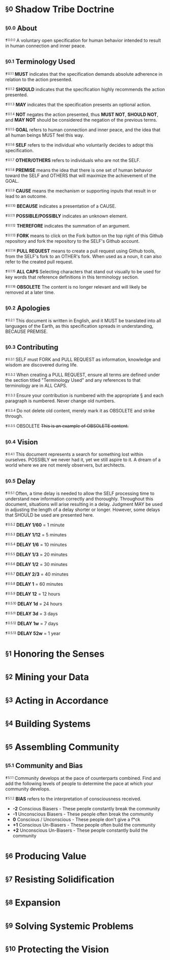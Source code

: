 # <sup><sub>§0</sub></sup> Shadow Tribe Doctrine

## <sup><sub>§0.0</sub></sup> About

<sup><sub>❡0.0.0</sub></sup> A voluntary open specification for human behavior intended to result in human connection and inner peace.

## <sup><sub>§0.1</sub></sup> Terminology Used

<sup><sub>❡0.1.1</sub></sup> **MUST** indicates that the specification demands absolute adherence in relation to the action presented.

<sup><sub>❡0.1.2</sub></sup> **SHOULD** indicates that the specification highly recommends the action presented.

<sup><sub>❡0.1.3</sub></sup> **MAY** indicates that the specification presents an optional action.

<sup><sub>❡0.1.4</sub></sup> **NOT** negates the action presented, thus **MUST NOT**, **SHOULD NOT**, and **MAY NOT** should be considered the negation of the previous terms.

<sup><sub>❡0.1.5</sub></sup> **GOAL** refers to human connection and inner peace, and the idea that all human beings MUST feel this way.

<sup><sub>❡0.1.6</sub></sup> **SELF** refers to the individual who voluntarily decides to adopt this specification.

<sup><sub>❡0.1.7</sub></sup> **OTHER/OTHERS** refers to individuals who are not the SELF.

<sup><sub>❡0.1.8</sub></sup> **PREMISE** means the idea that there is one set of human behavior toward the SELF and OTHERS that will maximize the achievement of the GOAL.

<sup><sub>❡0.1.9</sub></sup> **CAUSE** means the mechanism or supporting inputs that result in or lead to an outcome.

<sup><sub>❡0.1.10</sub></sup> **BECAUSE** indicates a presentation of a CAUSE.

<sup><sub>❡0.1.11</sub></sup> **POSSIBLE/POSSIBLY** indicates an unknown element.

<sup><sub>❡0.1.12</sub></sup> **THEREFORE** indicates the summation of an argument.

<sup><sub>❡0.1.13</sub></sup> **FORK** means to click on the Fork button on the top right of this Github repository and fork the repository to the SELF's Github account.

<sup><sub>❡0.1.14</sub></sup> **PULL REQUEST** means to create a pull request using Github tools, from the SELF's fork to an OTHER's fork. When used as a noun, it can also refer to the created pull request.

<sup><sub>❡0.1.15</sub></sup> **ALL CAPS** Selecting characters that stand out visually to be used for key words that reference definitions in this terminology section.

<sup><sub>❡0.1.16</sub></sup> **OBSOLETE** The content is no longer relevant and will likely be removed at a later time.

## <sup><sub>§0.2</sub></sup> Apologies

<sup><sub>❡0.2.1</sub></sup> This document is written in English, and it MUST be translated into all languages of the Earth, as this specification spreads in understanding, BECAUSE PREMISE.

## <sup><sub>§0.3</sub></sup> Contributing

<sup><sub>❡0.3.1</sub></sup> SELF must FORK and PULL REQUEST as information, knowledge and wisdom are discovered during life.

<sup><sub>❡0.3.2</sub></sup> When creating a PULL REQUEST, ensure all terms are defined under the section titled "Terminology Used" and any references to that terminology are in ALL CAPS.

<sup><sub>❡0.3.3</sub></sup> Ensure your contribution is numbered with the appropriate § and each paragraph is numbered. Never change old numbers.

<sup><sub>❡0.3.4</sub></sup> Do not delete old content, merely mark it as OBSOLETE and strike through.

<sup><sub>❡0.3.5</sub></sup> OBSOLETE ~~This is an example of OBSOLETE content.~~

## <sup><sub>§0.4</sub></sup> Vision

<sup><sub>❡0.4.1</sub></sup> This document represents a search for something lost within ourselves. POSSIBLY we never had it, yet we still aspire to it. A dream of a world where we are not merely observers, but architects.

## <sup><sub>§0.5</sub></sup> Delay

<sup><sub>❡0.5.1</sub></sup> Often, a time delay is needed to allow the SELF processing time to understand new information correctly and thoroughly. Throughout this document, situations will arise resulting in a delay. Judgment MAY be used in adjusting the length of a delay shorter or longer. However, some delays that SHOULD be used are presented here.

<sup><sub>❡0.5.2</sub></sup> **DELAY 1/60** = 1 minute

<sup><sub>❡0.5.3</sub></sup> **DELAY 1/12** = 5 minutes

<sup><sub>❡0.5.4</sub></sup> **DELAY 1/6** = 10 minutes

<sup><sub>❡0.5.5</sub></sup> **DELAY 1/3** = 20 minutes

<sup><sub>❡0.5.6</sub></sup> **DELAY 1/2** = 30 minutes

<sup><sub>❡0.5.7</sub></sup> **DELAY 2/3** = 40 minutes

<sup><sub>❡0.5.8</sub></sup> **DELAY 1** = 60 minutes

<sup><sub>❡0.5.9</sub></sup> **DELAY 12** = 12 hours

<sup><sub>❡0.5.10</sub></sup> **DELAY 1d** = 24 hours

<sup><sub>❡0.5.11</sub></sup> **DELAY 3d** = 3 days

<sup><sub>❡0.5.12</sub></sup> **DELAY 1w** = 7 days

<sup><sub>❡0.5.13</sub></sup> **DELAY 52w** = 1 year

# <sup><sub>§1</sub></sup> Honoring the Senses

# <sup><sub>§2</sub></sup> Mining your Data

# <sup><sub>§3</sub></sup> Acting in Accordance

# <sup><sub>§4</sub></sup> Building Systems

# <sup><sub>§5</sub></sup> Assembling Community

## <sup><sub>§5.1</sub></sup> Community and Bias

<sup><sub>❡5.1.1</sub></sup> Community develops at the pace of counterparts combined. Find and add the following levels of people to determine the pace at which your community develops.

<sup><sub>❡5.1.2</sub></sup> **BIAS** refers to the interpretation of consciousness received.

- **-2** Conscious Biasers - These people constantly break the community
- **-1** Unconscious Biasers - These people often break the community
- **0** Conscious / Unconscious - These people don't give a f\*ck
- **+1** Conscious Un-Biasers - These people often build the community
- **+2** Unconscious Un-Biasers - These people constantly build the community

# <sup><sub>§6</sub></sup> Producing Value

# <sup><sub>§7</sub></sup> Resisting Solidification

# <sup><sub>§8</sub></sup> Expansion

# <sup><sub>§9</sub></sup> Solving Systemic Problems

# <sup><sub>§10</sub></sup> Protecting the Vision
